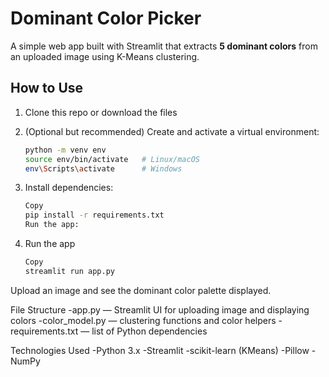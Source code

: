 # Dominant Color Picker

A simple web app built with Streamlit that extracts **5 dominant colors** from an uploaded image using K-Means clustering.

## How to Use

1. Clone this repo or download the files  
2. (Optional but recommended) Create and activate a virtual environment:

   ```bash
   python -m venv env
   source env/bin/activate   # Linux/macOS
   env\Scripts\activate      # Windows

3. Install dependencies:

    ```bash
    Copy
    pip install -r requirements.txt
    Run the app:

4. Run the app
    ```bash
    Copy
    streamlit run app.py

Upload an image and see the dominant color palette displayed.

File Structure
-app.py — Streamlit UI for uploading image and displaying colors
-color_model.py — clustering functions and color helpers
-requirements.txt — list of Python dependencies

Technologies Used
-Python 3.x
-Streamlit
-scikit-learn (KMeans)
-Pillow
-NumPy
